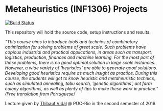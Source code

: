 # Metaheuristics (INF1306) Projects

[![Build Status](https://travis-ci.com/guidanoli/metaheuristics.svg?token=qE6t8G5ceKXicAz7JwzQ&branch=master)](https://github.com/guidanoli/metaheuristics)

This repository will hold the source code, setup instructions and results.

*"This course aims to introduce tools and technics of combinatory optimization for solving problems of great scale. Such problems have copious industrial and practical applications, in areas such as transport, logistics, production, finances and machine learning. For the most part of these problems, there is no good optimal solution in large scale instances. However, a wide variety of 'heuristics' are able to generate good solutions. Developing good heuristics require as much insight as practice. During this course, the students will get to know heuristic and metaheuristic technics, such as simulated annealing, tabu search, 'genetic algorithms', ant farm colony algorithms, as well as plenty of tips to make these work in practice." (Free translation from Portuguese)*

Lecture given by [Thibaut Vidal](https://github.com/vidalt) @ PUC-Rio in the second semester of 2019.
